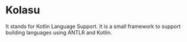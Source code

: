 # Kolasu

It stands for Kotlin Language Support. It is a small framework to support building languages using ANTLR and Kotlin.
